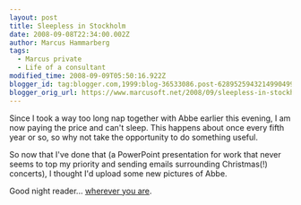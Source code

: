 ```yaml
---
layout: post
title: Sleepless in Stockholm
date: 2008-09-08T22:34:00.002Z
author: Marcus Hammarberg
tags:
  - Marcus private
  - Life of a consultant
modified_time: 2008-09-09T05:50:16.922Z
blogger_id: tag:blogger.com,1999:blog-36533086.post-6289525943214990499
blogger_orig_url: https://www.marcusoft.net/2008/09/sleepless-in-stockholm.html
---
```


Since I took a way too long nap together with Abbe earlier this evening, I am now paying the price and can't sleep. This happens about once every fifth year or so, so why not take the opportunity to do something useful.

So now that I've done that (a PowerPoint presentation for work that never seems to top my priority and sending emails surrounding Christmas(!) concerts), I thought I'd upload some new pictures of Abbe.

Good night reader... [wherever you are](http://en.wikipedia.org/wiki/Midnight_Caller#Quotes).
